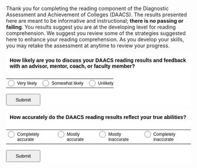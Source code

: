 Thank you for completing the reading component of the Diagnostic Assessment and Achievement of Colleges (DAACS). The results presented here are meant to be informative and instructional; **there is no passing or failing**. You results suggest you are at the developing level for reading comprehension. We suggest you review some of the strategies suggested here to enhance your reading comprehension. As you develop your skills, you may retake the assessment at anytime to review your progress.

<p class="hidden-for-nonconsenting">

<div id="qp_all1018851" style="width:100%;"><STYLE>#qp_main1018851 .qp_btna:hover input {width:80px}</STYLE><div id="qp_main1018851" fp='Eeb65a5B-42' results=0 cmt=0 style="margin:0 auto;padding:0px;background-color:rgb(255,255,255);box-sizing:border-box"><div style="border-radius:6px;font-family:Arial;font-size:14px;font-weight:bold;color:rgb(0,0,0);margin-bottom:10px"><div style="padding:10px">How likely are you to discuss your DAACS reading results and feedback with an advisor, mentor, coach, or faculty member?</div></div><form id="qp_form1018851" action="//www.poll-maker.com/results1018851xEeb65a5B-42" method="post" target="_blank" style="display:inline;margin:0px;padding:0px"><div style="border-radius:6px;color:rgb(0,0,0)"><input type=hidden name="qp_d1018851" value="42822.0617592520-42822.0617474479"><table style="width:100%;border-spacing:0px"><tr><td style="padding:0px 5px 0px 0px" valign=top><div style="display:block;font-family:Arial;font-size:12px;color:rgb(0,0,0);padding-top:5px;padding-bottom:5px;clear:both" class="qp_a" onClick="var c=this.getElementsByTagName('INPUT')[0]; if((!event.target?event.srcElement:event.target).tagName!='INPUT'){c.checked=(c.type=='radio'?true:!c.checked)};var i=this.parentNode.parentNode.parentNode.getElementsByTagName('INPUT');for(var k=0;k!=i.length;k=k+1){i[k].parentNode.parentNode.setAttribute('sel',i[k].checked?1:0)}"><span style="display:block;padding-left:30px;cursor:inherit"><input style="float:left;width:18px;margin-left:-25px;margin-top:-2px;padding:0px;height:18px;-webkit-appearance:radio;" name="qp_v1018851" type="radio" value="1" />Very likely</span></div></td><td style="padding:0px 5px 0px 5px" valign=top><div style="display:block;font-family:Arial;font-size:12px;color:rgb(0,0,0);padding-top:5px;padding-bottom:5px;clear:both" class="qp_a" onClick="var c=this.getElementsByTagName('INPUT')[0]; if((!event.target?event.srcElement:event.target).tagName!='INPUT'){c.checked=(c.type=='radio'?true:!c.checked)};var i=this.parentNode.parentNode.parentNode.getElementsByTagName('INPUT');for(var k=0;k!=i.length;k=k+1){i[k].parentNode.parentNode.setAttribute('sel',i[k].checked?1:0)}"><span style="display:block;padding-left:30px;cursor:inherit"><input style="float:left;width:18px;margin-left:-25px;margin-top:-2px;padding:0px;height:18px;-webkit-appearance:radio;" name="qp_v1018851" type="radio" value="2" />Somewhat likely</span></div></td><td style="padding:0px 0px 0px 5px" valign=top><div style="display:block;font-family:Arial;font-size:12px;color:rgb(0,0,0);padding-top:5px;padding-bottom:5px;clear:both" class="qp_a" onClick="var c=this.getElementsByTagName('INPUT')[0]; if((!event.target?event.srcElement:event.target).tagName!='INPUT'){c.checked=(c.type=='radio'?true:!c.checked)};var i=this.parentNode.parentNode.parentNode.getElementsByTagName('INPUT');for(var k=0;k!=i.length;k=k+1){i[k].parentNode.parentNode.setAttribute('sel',i[k].checked?1:0)}"><span style="display:block;padding-left:30px;cursor:inherit"><input style="float:left;width:18px;margin-left:-25px;margin-top:-2px;padding:0px;height:18px;-webkit-appearance:radio;" name="qp_v1018851" type="radio" value="3" />Unlikely</span></div></td></tr></table></div><div style="clear:both;margin:1em auto"><a style="text-decoration:none" class="qp_btna" href="#"><input name="qp_b1018851" style="min-width:7em;padding:0.5em;margin-right:5px;cursor:pointer;cursor:hand" type="submit" btype="v" value="Submit" /></a><a style="text-decoration:none" class="qp_btna" href="#"></a></div></form><div style="display:none"><div id="qp_rp1018851" style="font-size:11px;width:5ex;text-align:right;overflow:hidden;position:absolute;right:5px;height:1.5em;line-height:1.5em"></div><div id="qp_rv1018851" style="font-size:11px;width:0%;line-height:1.5em;text-align:right;color:#FFF;box-sizing:border-box;padding-right:3px"></div><div id="qp_rb1018851" style="font-size:12px;color:rgb(255,255,255);display:block;font-size:12px;padding-right:10px 5px"></div><div id="qp_rva1018851" style="background:#006FB9;border-color:#006FB9"></div><div id="qp_rvb1018851" style="background:#163463;border-color:#163463"></div><div id="qp_rvc1018851" style="background:#5BCFFC;border-color:#1481AB"></div></div></div></div><script src="//scripts.poll-maker.com/3012/scpolls.js" language="javascript"></script>

<div id="qp_all1018850" style="width:100%;"><STYLE>#qp_main1018850 .qp_btna:hover input {width:80px}</STYLE><div id="qp_main1018850" fp='2edE4d0B-42' results=0 cmt=0 style="margin:0 auto;padding:0px;background-color:rgb(255,255,255);box-sizing:border-box"><div style="border-radius:6px;font-family:Arial;font-size:14px;font-weight:bold;color:rgb(0,0,0);margin-bottom:10px"><div style="padding:10px">How accurately do the DAACS reading results reflect your true abilities?</div></div><form id="qp_form1018850" action="//www.poll-maker.com/results1018850x2edE4d0B-42" method="post" target="_blank" style="display:inline;margin:0px;padding:0px"><div style="border-radius:6px;color:rgb(0,0,0)"><input type=hidden name="qp_d1018850" value="42822.0620254629-42822.0620143488"><table style="width:100%;border-spacing:0px"><tr><td style="padding:0px 5px 0px 0px" valign=top><div style="display:block;font-family:Arial;font-size:12px;color:rgb(0,0,0);padding-top:5px;padding-bottom:5px;clear:both" class="qp_a" onClick="var c=this.getElementsByTagName('INPUT')[0]; if((!event.target?event.srcElement:event.target).tagName!='INPUT'){c.checked=(c.type=='radio'?true:!c.checked)};var i=this.parentNode.parentNode.parentNode.getElementsByTagName('INPUT');for(var k=0;k!=i.length;k=k+1){i[k].parentNode.parentNode.setAttribute('sel',i[k].checked?1:0)}"><span style="display:block;padding-left:30px;cursor:inherit"><input style="float:left;width:18px;margin-left:-25px;margin-top:-2px;padding:0px;height:18px;-webkit-appearance:radio;" name="qp_v1018850" type="radio" value="1" />Completely accurate</span></div></td><td style="padding:0px 5px 0px 5px" valign=top><div style="display:block;font-family:Arial;font-size:12px;color:rgb(0,0,0);padding-top:5px;padding-bottom:5px;clear:both" class="qp_a" onClick="var c=this.getElementsByTagName('INPUT')[0]; if((!event.target?event.srcElement:event.target).tagName!='INPUT'){c.checked=(c.type=='radio'?true:!c.checked)};var i=this.parentNode.parentNode.parentNode.getElementsByTagName('INPUT');for(var k=0;k!=i.length;k=k+1){i[k].parentNode.parentNode.setAttribute('sel',i[k].checked?1:0)}"><span style="display:block;padding-left:30px;cursor:inherit"><input style="float:left;width:18px;margin-left:-25px;margin-top:-2px;padding:0px;height:18px;-webkit-appearance:radio;" name="qp_v1018850" type="radio" value="2" />Mostly accurate</span></div></td><td style="padding:0px 5px 0px 5px" valign=top><div style="display:block;font-family:Arial;font-size:12px;color:rgb(0,0,0);padding-top:5px;padding-bottom:5px;clear:both" class="qp_a" onClick="var c=this.getElementsByTagName('INPUT')[0]; if((!event.target?event.srcElement:event.target).tagName!='INPUT'){c.checked=(c.type=='radio'?true:!c.checked)};var i=this.parentNode.parentNode.parentNode.getElementsByTagName('INPUT');for(var k=0;k!=i.length;k=k+1){i[k].parentNode.parentNode.setAttribute('sel',i[k].checked?1:0)}"><span style="display:block;padding-left:30px;cursor:inherit"><input style="float:left;width:18px;margin-left:-25px;margin-top:-2px;padding:0px;height:18px;-webkit-appearance:radio;" name="qp_v1018850" type="radio" value="3" />Mostly inaccurate</span></div></td><td style="padding:0px 0px 0px 5px" valign=top><div style="display:block;font-family:Arial;font-size:12px;color:rgb(0,0,0);padding-top:5px;padding-bottom:5px;clear:both" class="qp_a" onClick="var c=this.getElementsByTagName('INPUT')[0]; if((!event.target?event.srcElement:event.target).tagName!='INPUT'){c.checked=(c.type=='radio'?true:!c.checked)};var i=this.parentNode.parentNode.parentNode.getElementsByTagName('INPUT');for(var k=0;k!=i.length;k=k+1){i[k].parentNode.parentNode.setAttribute('sel',i[k].checked?1:0)}"><span style="display:block;padding-left:30px;cursor:inherit"><input style="float:left;width:18px;margin-left:-25px;margin-top:-2px;padding:0px;height:18px;-webkit-appearance:radio;" name="qp_v1018850" type="radio" value="4" />Completely inaccurate</span></div></td></tr></table></div><div style="clear:both;margin:1em auto"><a style="text-decoration:none" class="qp_btna" href="#"><input name="qp_b1018850" style="min-width:7em;padding:0.5em;margin-right:5px;cursor:pointer;cursor:hand" type="submit" btype="v" value="Submit" /></a><a style="text-decoration:none" class="qp_btna" href="#"></a></div></form><div style="display:none"><div id="qp_rp1018850" style="font-size:11px;width:5ex;text-align:right;overflow:hidden;position:absolute;right:5px;height:1.5em;line-height:1.5em"></div><div id="qp_rv1018850" style="font-size:11px;width:0%;line-height:1.5em;text-align:right;color:#FFF;box-sizing:border-box;padding-right:3px"></div><div id="qp_rb1018850" style="font-size:12px;color:rgb(255,255,255);display:block;font-size:12px;padding-right:10px 5px"></div><div id="qp_rva1018850" style="background:#006FB9;border-color:#006FB9"></div><div id="qp_rvb1018850" style="background:#163463;border-color:#163463"></div><div id="qp_rvc1018850" style="background:#5BCFFC;border-color:#1481AB"></div></div></div></div><script src="//scripts.poll-maker.com/3012/scpolls.js" language="javascript"></script>

</p>

